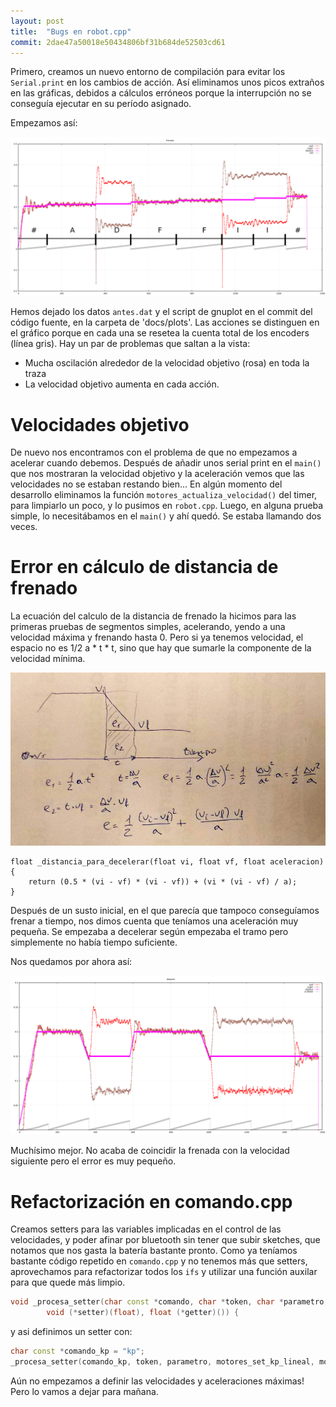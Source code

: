 ```yaml
---
layout: post
title:  "Bugs en robot.cpp"
commit: 2dae47a50018e50434806bf31b684de52503cd61
---
```


Primero, creamos un nuevo entorno de compilación para evitar los `Serial.print` en los cambios
de acción. Así eliminamos unos picos extraños en las gráficas, debidos a cálculos erróneos porque
la interrupción no se conseguía ejecutar en su período asignado.

Empezamos así:

![antes](../assets/2019-02-08-antes.png)

Hemos dejado los datos `antes.dat` y el script
de gnuplot en el commit del código fuente, en la carpeta de 'docs/plots'. Las acciones se distinguen
en el gráfico porque en cada una se resetea la cuenta total de los encoders (línea gris). Hay
un par de problemas que saltan a la vista:

- Mucha oscilación alrededor de la velocidad objetivo (rosa) en toda la traza
- La velocidad objetivo aumenta en cada acción.

# Velocidades objetivo

De nuevo nos encontramos con el problema de que no empezamos a acelerar cuando debemos. Después de
añadir unos serial print en el `main()` que nos mostraran la velocidad objetivo y la aceleración vemos
que las velocidades no se estaban restando bien... En algún momento del desarrollo eliminamos la función
`motores_actualiza_velocidad()` del timer, para limpiarlo un poco, y lo pusimos en `robot.cpp`. Luego,
en alguna prueba simple, lo necesitábamos en el `main()` y ahí quedó. Se estaba llamando dos veces.

# Error en cálculo de distancia de frenado

La ecuación del calculo de la distancia de frenado la hicimos para las primeras pruebas de segmentos
simples, acelerando, yendo a una velocidad máxima y frenando hasta 0. Pero si ya tenemos velocidad, 
el espacio no es 1/2 a * t * t, sino que hay que sumarle la componente de la velocidad mínima.

![distancia](../assets/2019-02-08-distancia.jpg)

```
float _distancia_para_decelerar(float vi, float vf, float aceleracion) {
    return (0.5 * (vi - vf) * (vi - vf)) + (vi * (vi - vf) / a);
}
```

Después de un susto inicial, en el que parecía que tampoco conseguíamos frenar a tiempo, nos dimos
cuenta que teníamos una aceleración muy pequeña. Se empezaba a decelerar según empezaba el tramo
pero simplemente no había tiempo suficiente.

Nos quedamos por ahora así:

![despues](../assets/2019-02-08-despues.png)

Muchísimo mejor. No acaba de coincidir la frenada con la velocidad siguiente pero el error es
muy pequeño.

# Refactorización en comando.cpp

Creamos setters para las variables implicadas en el control de las velocidades, y poder afinar
por bluetooth sin tener que subir sketches, que notamos que nos gasta la batería bastante pronto.
Como ya teníamos bastante código repetido en `comando.cpp` y no tenemos más que setters, 
aprovechamos para refactorizar todos
los `ifs` y utilizar una función auxilar para que quede más limpio.

```cpp
void _procesa_setter(char const *comando, char *token, char *parametro,
        void (*setter)(float), float (*getter)()) {
```

y asi definimos un setter con:

```cpp
char const *comando_kp = "kp";
_procesa_setter(comando_kp, token, parametro, motores_set_kp_lineal, motores_get_kp_lineal);
```

Aún no empezamos a definir las velocidades y aceleraciones máximas! Pero lo vamos a dejar
para mañana.
